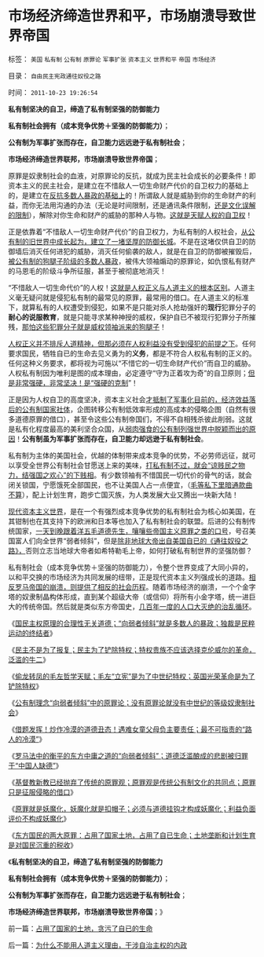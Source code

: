 # 市场经济缔造世界和平，市场崩溃导致世界帝国

标签： `美国` `私有制` `公有制` `原罪论` `军事扩张` `资本主义` `世界和平` `帝国` `市场经济` 

目录： `自由民主宪政通往奴役之路`

时间： `2011-10-23 19:26:54`

**私有制坚决的自卫，缔造了私有制坚强的防御能力**

**私有制社会拥有（成本竞争优势＋坚强的防御能力）**；

**公有制为军事扩张而存在，自卫能力远远逊于私有制社会**；

**市场经济缔造世界联邦，市场崩溃导致世界帝国**；

原罪是奴隶制社会的血液，对原罪论的反抗，就成为民主社会成长的必要条件！即资本主义的民主社会，是建立在不惜敌人一切生命财产代价的自卫权力的基础上的，是建立在[反抗多数人暴政的基础上](../../../2011/10/20/“向弱者倾斜”就是多数的暴政；独裁是民粹的终结者.md)的！所谓敌人就是威胁到你的生命财产的利益，而你无法用沟通的办法（无论是时间限制，还是通讯条件限制，[还是文化误解的限制](../../../2011/2/23/哲学制造沟通障碍，哲学制造冲突.md)），解除对你生命和财产的威胁的那种人与物。[这就是天赋人权的自卫权](../../../2011/6/21/扣帽子的暴力信用；作民心虚的传统美德.md)！

正是依靠着“不惜敌人一切生命财产代价”的自卫权力，为私有制的人权社会，[从公有制的旧世界中成长起为，建立了一堵坚厚的防御长城](../../../2011/10/20/没有私有制就不存在社会分工；马克思主义的自相矛盾；.md)。不是在这堵仅供自卫的防御墙后消灭任何进犯的威胁，消灭任何偷袭的敌人，就是在自卫的防御被摧毁后，[被公有制的狗腿子阶级的多数人暴政](../../../2010/9/24/罗马社会摆脱狗腿子工具阶级的经验和教训.md)，被伟大领袖煽动的原罪论，如仇恨私有财产的马恩毛的阶级斗争所征服，甚至于被彻底地消灭！

“不惜敌人一切生命代价”的人权！[这就是人权正义与人道主义的根本区别](../../../2010/9/21/人道，人道主义和民粹.md)。人道主义毫无疑问就是侵犯私有制的最常见的原罪，最常用的借口。在人道主义的标准下，就算私有的人权遭受到侵犯，如果不是只能对杀人抢劫强奸的**现行**犯罪分子的**耐心的说服教育**，就是只能寻求某种神授的威权，保护自已不被现行犯罪分子所摧残，[那怕这些犯罪分子就是威权领袖派来的狗腿子](../../../2010/9/18/罗马帝国的狗腿子工具阶级.md)！

[人权正义并不排斥人道精神，但那必须在人权利益没有受到侵犯的前提之下](../../../2009/10/29/人道不是人权；人道主义和低人权社会的关系.md)。任何要求国民，牺牲自已的生命去见义勇为的**义务**，都是不符合人权私有制的正义的。任何这种义务要求，都将视为可施以“不惜它的一切生命财产代价”而自卫的威胁。人权私有制因为唯利是图的成本理由，必定遵守“守为正着攻为奇”的自卫原则；[但是非常强硬，非常坚决！是“强硬的克制](../../../2011/9/29/以色列社会“民主”是假象，以色列内战的危险.md)”！

正是因为人权自卫的高度坚决，资本主义社会[才抵制了军事化目前的，经济效益落后的公有制国家社体](../../../2011/10/6/南北战争到两次世界大战的各国综合国力的内在规律.md)，企图转移公有制低效率形成的高成本的侵略企图（自然有很多道德原罪的借口），甚至令这些公有制帝国们，不得不自相残杀彼此削弱。这就是私有化程度最高的美利坚合众国，从[弱肉强食的公有制列强世界中脱颖而出的原因](../../../2011/1/7/美国的制度优势是完全竞争.md)！**公有制虽为军事扩张而存在，自卫能力却远逊于私有制社会**。

私有制为主体的美国社会，优越的体制带来成本竞争的优势，不必劳师远征，就可以享受全世界公有制社会甘愿送上来的美味，[打私有制不过，就会“谅贱民之物力，结强国之欢心”的下贱相](../../../2011/1/20/富美国买生活品，穷中国买奢侈品.md)。有少数领袖有不惜国民一切代价的骨气的话，就会闭关锁国，宁愿饿死全部国民，也不让美国人占一点便宜，（[毛等私下里暗通款曲不算](../../../2011/1/21/香港模式和日本鬼子“人肉开采”.md)），配上计划生育，跑步亡国灭族，为人类发展大业又腾出一块新大陆！

[现代资本主义世界](../../../2009/7/16/今天的国际社会已经与150年前截然不同.md)，是在一个有强烈成本竞争优势的私有制社会为核心如美国，在其钳制也在其支持下的欧洲和日本等也加入了私有制社会的联盟。后进的公有制传统国家，[一天到晚跟着洋五毛道德先生，嚷嚷些帝国主义原罪之类的口号](../../../2011/4/5/西方洋五毛专门坑害后进社会.md)，号召美国富人们向全世界“弱者倾斜”，但是[除非地球大帝出自美国自已的《通往奴役之路》，](../../../2009/6/13/美帝国主义如果灭亡绝不是中国的福音.md)否则立志当地球大帝者如希特勒毛上帝，如何打破私有制世界的坚强防御？

私有制社会（成本竞争优势＋坚强的防御能力），令整个世界变成了大同小异的，以和平交换的市场经济为共同发展的纽带，正是现代资本主义列强成长的道路。[相反罗马帝国的崩溃，则提供了相反的社会历程](../../../2011/10/19/罗马帝国《通往中世纪奴役之路》经济路线图.md)。随着市场经济的崩溃，一个个金字塔的奴隶制晶构体形成，直到某个超级大帝（或信仰）将所有小金字塔，统一进巨大的传统帝国。然后就是类似东方帝国史，[几百年一度的人口大灭绝的治乱循环](../../../2010/5/15/乱世和血性和东亚傻逼大赛史.md)。

《[国民主权原理的合理性无关道德；“向弱者倾斜”就是多数人的暴政；独裁是民粹运动的终结者](../../../2011/10/20/“向弱者倾斜”就是多数的暴政；独裁是民粹的终结者.md)》

《[民主不是为了报复；民主为了铲除特权；特权贵族不应该选择克伦威尔的革命，泛滥的牛二](../../../2011/10/21/民主不是为了报复，请不要选择克伦威尔革命.md)》

《[偷龙转凤的毛左哲学天赋；毛左“立宪”是为了中世纪特权；英国光荣革命是为了铲除特权](../../../2011/10/21/英国光荣革命是铲除特权.md)》

《[公有制理念“向弱者倾斜”中的原罪论；没有原罪论就没有中世纪的等级奴隶制社会](../../../2011/10/21/没有原罪论就没有中世纪的等级奴隶制社会.md)》

《[借题发挥！炒作冷漠的道德丑态！遇难女童父母负主要责任；最不可指责的“路人的冷漠”](../../../2011/10/22/借题发挥!炒作佛山悲剧的道德分子丑态.md)》

《[罗马法中的衡平的东方中庸之道的“向弱者倾斜”；道德泛滥酿成的悲剧被归罪于“中国人缺德”](../../../2011/10/22/罗马法衡平的中庸之道的“向弱者倾斜”的传统恶法.md)》

《[基督教新教已经抛弃了传统的原罪观；原罪观是传统公有制文化的共同点；原罪只是征服侵略的借口](../../../2011/10/22/基督教已抛弃了传统原罪观；原罪是征服的借口.md)》

《[原罪就是妖魔化，妖魔化就是扣帽子；必须与道德挂钩才构成妖魔化；利益负面评价不构成妖魔化](../../../2011/10/22/原罪就是妖魔化，妖魔化就是扣帽子.md)》

《[东方国民的两大原罪：占用了国家土地，占用了自已生命；土地垄断和计划生育是对国民沉重的税收](../../../2011/10/23/占用了国家的土地，贪污了自已的生命.md)》

《**私有制坚决的自卫，缔造了私有制坚强的防御能力**

**私有制社会拥有（成本竞争优势＋坚强的防御能力）**；

**公有制为军事扩张而存在，自卫能力远远逊于私有制社会**；

**市场经济缔造世界联邦，市场崩溃导致世界帝国**；》



前一篇：[占用了国家的土地，贪污了自已的生命](../../../2011/10/23/占用了国家的土地，贪污了自已的生命.md)

后一篇：[为什么不能用人道主义理由，干涉自治主权的内政](../../../2011/10/23/为什么不能用人道主义理由，干涉自治主权的内政.md)